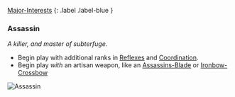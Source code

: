 [Major-Interests](Game/Worlds/Embarking/Major-Interests)
{: .label .label-blue }

### Assassin
*A killer, and master of subterfuge.*
* Begin play with additional ranks in [Reflexes](Game/Core/Agility#Reflexes) and [Coordination](Game/Core/Agility#Coordination).
* Begin play *with* an artisan weapon, like an [Assassins-Blade](Game/Gear/Assassins-Blade) or [Ironbow-Crossbow](Game/Gear/Ironbow-Crossbow) 

![Assassin](Game/Blocks/Assassin)
